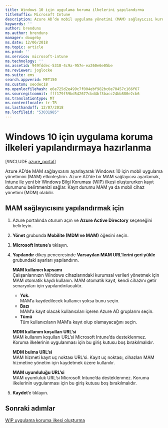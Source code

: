 ```yaml
---
title: Windows 10 için uygulama koruma ilkelerini yapılandırma
titleSuffix: Microsoft Intune
description: Azure AD’de mobil uygulama yönetimi (MAM) sağlayıcısı kurun.
keywords: ''
author: brenduns
ms.author: brenduns
manager: dougeby
ms.date: 12/06/2018
ms.topic: article
ms.prod: ''
ms.service: microsoft-intune
ms.technology: ''
ms.assetid: 949fddec-5318-4c9a-957e-ea260e6e05be
ms.reviewer: joglocke
ms.suite: ems
search.appverid: MET150
ms.custom: seodec18
ms.openlocfilehash: e6e725d2e499c7f004ebf982bc0e70457c166f67
ms.sourcegitcommit: fff179f59bd542677cbd4bf3bacc24bb880e2cb6
ms.translationtype: MT
ms.contentlocale: tr-TR
ms.lasthandoff: 12/07/2018
ms.locfileid: "53031985"
---
```

# <a name="get-ready-to-configure-app-protection-policies-for-windows-10"></a>Windows 10 için uygulama koruma ilkeleri yapılandırmaya hazırlanma 

[!INCLUDE [azure_portal](./includes/azure_portal.md)]

Azure AD’de MAM sağlayıcısını ayarlayarak Windows 10 için mobil uygulama yönetimini (MAM) etkinleştirin. Azure AD’de bir MAM sağlayıcısı ayarlamak, Intune ile yeni bir Windows Bilgi Koruması (WIP) ilkesi oluştururken kayıt durumunu belirtmenizi sağlar. Kayıt durumu MAM ya da mobil cihaz yönetimi (MDM) olabilir.

## <a name="to-configure-the-mam-provider"></a>MAM sağlayıcısını yapılandırmak için

1. Azure portalında oturum açın ve **Azure Active Directory** seçeneğini belirleyin.

2. **Yönet** grubunda **Mobilite (MDM ve MAM)** öğesini seçin.

3. **Microsoft Intune**’a tıklayın.

4. **Yapılandır** dikey penceresinde **Varsayılan MAM URL’lerini geri yükle** grubundaki ayarları yapılandırın.

   **MAM kullanıcı kapsamı**  
   Çalışanlarınızın Windows cihazlarındaki kurumsal verileri yönetmek için MAM otomatik kaydı kullanın. MAM otomatik kayıt, kendi cihazını getir senaryoları için yapılandırılacaktır.<ul><li>**Yok.**<br>MAM’a kaydedilecek kullanıcı yoksa bunu seçin.</li><li>**Bazı**<br>MAM’a kayıt olacak kullanıcıları içeren Azure AD gruplarını seçin.</li><li>**Tümü**<br>Tüm kullanıcıların MAM’a kayıt olup olamayacağını seçin.</li></ul>

   **MDM kullanım koşulları URL’si**  
   MAM kullanım koşulları URL’si Microsoft Intune’da desteklenmez. Koruma ilkelerinin uygulanması için bu giriş kutusu boş bırakılmalıdır.

   **MDM bulma URL’si**  
   MAM hizmeti kayıt uç noktası URL'si. Kayıt uç noktası, cihazları MAM hizmetine yönetim için kaydetmek üzere kullanılır.

   **MAM uyumluluğu URL’si**  
   MAM uyumluluk URL’si Microsoft Intune’da desteklenmez. Koruma ilkelerinin uygulanması için bu giriş kutusu boş bırakılmalıdır. 

5.  **Kaydet**’e tıklayın.

## <a name="next-steps"></a>Sonraki adımlar

[WIP uygulama koruma ilkesi oluşturma](windows-information-protection-policy-create.md)
